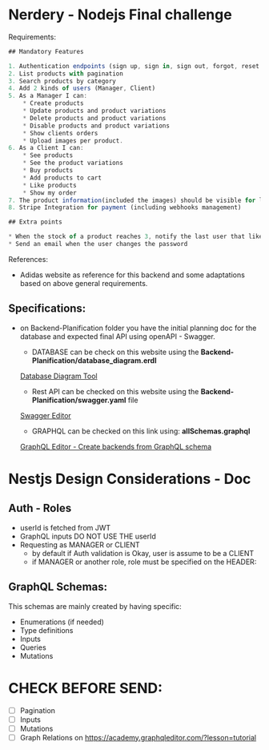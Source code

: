 # Nerdery - Nodejs Final challenge

Requirements:

```jsx
## Mandatory Features

1. Authentication endpoints (sign up, sign in, sign out, forgot, reset password)
2. List products with pagination
3. Search products by category
4. Add 2 kinds of users (Manager, Client)
5. As a Manager I can:
    * Create products
    * Update products and product variations
    * Delete products and product variations
    * Disable products and product variations
    * Show clients orders
    * Upload images per product.
6. As a Client I can:
    * See products 
    * See the product variations
    * Buy products
    * Add products to cart
    * Like products
    * Show my order
7. The product information(included the images) should be visible for logged and not logged users
8. Stripe Integration for payment (including webhooks management) 

## Extra points

* When the stock of a product reaches 3, notify the last user that liked it and not purchased the product yet with an email. 
* Send an email when the user changes the password

```

References:

- Adidas website as reference for this backend and some adaptations based on above general requirements.

## Specifications:

- on Backend-Planification folder you have the initial planning doc for the database and expected final API using openAPI - Swagger.
    - DATABASE can be check on this website  using the **Backend-Planification/database_diagram.erdl**
    
    [Database Diagram Tool](https://databasediagram.com/app)
    
    - Rest API can be checked on this website  using the **Backend-Planification/swagger.yaml** file
    
    [Swagger Editor](https://editor.swagger.io/)
    
    - GRAPHQL can be checked on this link using: **allSchemas.graphql**
    
    [GraphQL Editor - Create backends from GraphQL schema](https://academy.graphqleditor.com/?lesson=tutorial)
    

# Nestjs Design Considerations - Doc

## Auth - Roles

- userId is fetched from JWT
- GraphQL inputs DO NOT USE THE userId
- Requesting as MANAGER or CLIENT
    - by default if Auth validation is Okay, user is assume to be a CLIENT
    - if MANAGER or another role, role must be specified on the HEADER:

## GraphQL Schemas:

This schemas are mainly created by having specific:

- Enumerations (if needed)
- Type definitions
- Inputs
- Queries
- Mutations

# CHECK BEFORE SEND:

- [ ]  Pagination
- [ ]  Inputs
- [ ]  Mutations
- [ ]  Graph Relations on  https://academy.graphqleditor.com/?lesson=tutorial
